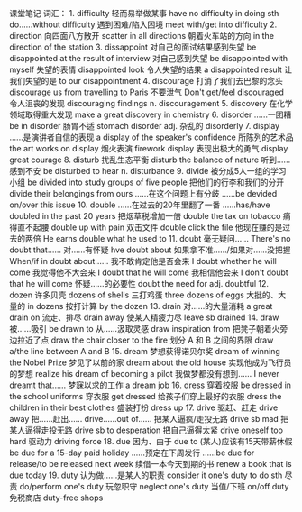 课堂笔记
词汇：
    1.  difficulty
        轻而易举做某事          have no difficulty in doing sth
                                do......without difficulty
        遇到困难/陷入困境       meet with/get into difficulty
    2.  direction
        向四面八方散开          scatter in all directions
        朝着火车站的方向        in the direction of the station
    3.  dissappoint
        对自己的面试结果感到失望    be disappointed at the result of interview
        对自己感到失望              be disappointed with myself
        失望的表情                  disappointed look
        令人失望的结果              a disappointed result
        让我们失望的是              to our disappointment
    4.  discourage
        打消了我们去巴黎的念头      discourage us from travelling to Paris
        不要泄气                    Don't get/feel discouraged
        令人沮丧的发现              discouraging findings
        n.                          discouragement
    5.  discovery
        在化学领域取得重大发现      make a great discovery in chemistry
    6.  disorder
        ......一团糟            be in disorder
        肠胃不适                stomach disorder
        adj. 杂乱的             disorderly
    7.  display
        ......是演讲者自信的表现    a display of the speaker's confidence
        所陈列的艺术品              the art works on display
        烟火表演                    firework display
        表现出极大的勇气            display great courage
    8.  disturb
        扰乱生态平衡            disturb the balance of nature
        听到......感到不安      be disturbed to hear
        n.                      disturbance
    9.  divide
        被分成5人一组的学习小组     be divided into study groups of five people
        把他们的行李和我们的分开    divide their belongings from ours
        ......在这个问题上有分歧    ......be devided on/over this issue
    10. double
        ......在过去的20年里翻了一番    ......has/have doubled in the past 20 years
        把烟草税增加一倍                double the tax on tobacco
        痛得直不起腰                    double up with pain
        双击文件                        double click the file
        他现在赚的是过去的两倍          He earns double what he used to
    11. doubt
        毫无疑问......                          There's no doubt that......
        对......有怀疑                          hve doubt about
        如果拿不准....../如果对......没把握     When/if in doubt about......
        我不敢肯定他是否会来                    I doubt whether he will come
        我觉得他不大会来                        I doubt that he will come
        我相信他会来                            I don't doubt that he will come
        怀疑......的必要性                      doubt the need for
        adj.                                    doubtful
    12. dozen
        许多贝壳            dozens of shells
        三打鸡蛋            three dozens of eggs
        大批的、大量的      in dozens
        按打计算            by the dozen
    13. drain
        对......的大量消耗  a great drain on
        流走、排尽          drain away
        使某人精疲力尽      leave sb drained
    14. draw
        被......吸引                be drawn to
        从......汲取灵感            draw inspiration from
        把凳子朝着火旁边拉近了点    draw the chair closer to the fire
        划分 A 和 B 之间的界限      draw a/the line between A and B
    15. dream
        梦想获得诺贝尔奖            dream of winning the Nobel Prize
        梦见了以前的家              dream about the old house
        实现他成为飞行员的梦想      realize his dream of becoming a pilot
        我做梦都没有想到......      I never dreamt that......
        梦寐以求的工作              a dream job
    16. dress
        穿着校服                    be dressed in the school uniforms
        穿衣服                      get dressed
        给孩子们穿上最好的衣服      dress the children in their best clothes
        盛装打扮                    dress up
    17. drive
        驱赶、赶走              drive away
        把......赶出......      drive......out of......
        把某人逼疯/走投无路     drive sb mad
        把某人逼得走投无路      drive sb to desperation
        把自己逼得太紧          drive oneself too hard
        驱动力                  driving force
    18. due
        因为、由于                  due to
        (某人)应该有15天带薪休假    be due for a 15-day paid holiday
        ......预定在下周发行        ......be due for release/to be released next week
        续借一本今天到期的书        renew a book that is due today
    19. duty
        认为做......是某人的职责    consider it one's duty to do sth
        尽责                        do/perform one's duty
        玩忽职守                    neglect one's duty
        当值/下班                   on/off duty
        免税商店                    duty-free shops